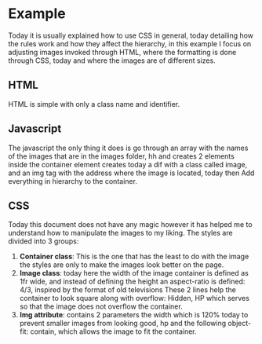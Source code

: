# Example

Today it is usually explained how to use CSS in general, today detailing how the rules work and how they affect the hierarchy, in this example I focus on adjusting images invoked through HTML, where the formatting is done through CSS, today and where the images are of different sizes.

## HTML

HTML is simple with only a class name and identifier.

## Javascript

The javascript the only thing it does is go through an array with the names of the images that are in the images folder, hh and creates 2 elements inside the container element creates today a dif with a class called image, and an img tag with the address where the image is located, today then Add everything in hierarchy to the container.

## CSS

Today this document does not have any magic however it has helped me to understand how to manipulate the images to my liking.
The styles are divided into 3 groups:

1. **Container class**: This is the one that has the least to do with the image the styles are only to make the images look better on the page.
2. **Image class**: today here the width of the image container is defined as 1fr wide, and instead of defining the height an aspect-ratio is defined: 4/3, inspired by the format of old televisions These 2 lines help the container to look square along with overflow: Hidden, HP which serves so that the image does not overflow the container.
3. **Img attribute**: contains 2 parameters the width which is 120% today to prevent smaller images from looking good, hp and the following object-fit: contain, which allows the image to fit the container.
